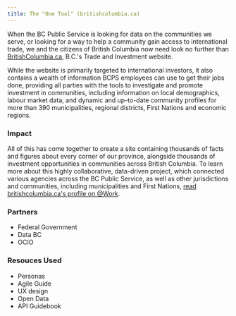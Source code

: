 ```yaml
---
title: The "One Tool" (britishcolumbia.ca)
---
```


When the BC Public Service is looking for data on the communities we serve, or looking for a way to help a community gain access to international trade, we and the citizens of British Columbia now need look no further than [BritishColumbia.ca](http://www.britishcolumbia.ca/), B.C.'s Trade and Investment website.

While the website is primarily targeted to international investors, it also contains a wealth of information BCPS employees can use to get their jobs done, providing all parties with the tools to investigate and promote investment in communities, including information on local demographics, labour market data, and dynamic and up-to-date community profiles for more than 390 municipalities, regional districts, First Nations and economic regions.

### Impact

All of this has come together to create a site containing thousands of facts and figures about every corner of our province, alongside thousands of investment opportunities in communities across British Columbia. To learn more about this highly collaborative, data-driven project, which connected various agencies across the BC Public Service, as well as other jurisdictions and communities, including municipalities and First Nations, [read britishcolumbia.ca's profile on @Work](https://gww.gov.bc.ca/news/2015/1022/provincial-datas-international-flavour).

### Partners

* Federal Government
* Data BC
* OCIO

### Resouces Used

* Personas
* Agile Guide
* UX design
* Open Data
* API Guidebook